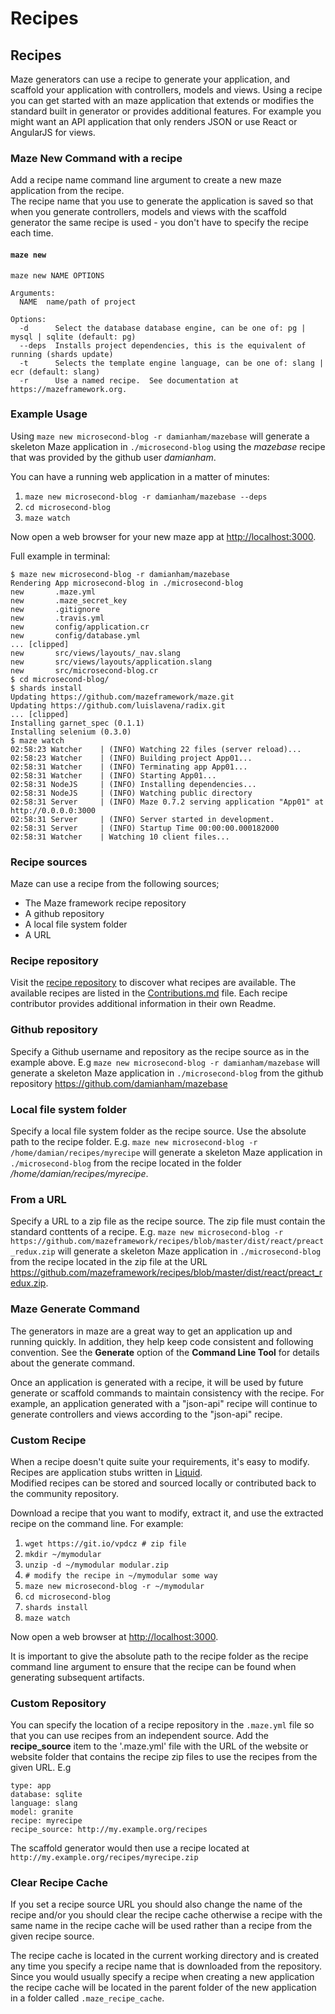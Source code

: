 # Recipes

## Recipes

Maze generators can use a recipe to generate your application, and scaffold your application with controllers, models and views. Using a recipe you can get started with an maze application that extends or modifies the standard built in generator or provides additional features. For example you might want an API application that only renders JSON or use React or AngularJS for views.

### Maze New Command with a recipe

Add a recipe name command line argument to create a new maze application from the recipe.  
The recipe name that you use to generate the application is saved so that when you generate controllers, models and views with the scaffold generator the same recipe is used - you don't have to specify the recipe each time.

#### `maze new`

```text
maze new NAME OPTIONS

Arguments:
  NAME  name/path of project

Options:
  -d      Select the database database engine, can be one of: pg | mysql | sqlite (default: pg)
  --deps  Installs project dependencies, this is the equivalent of running (shards update)
  -t      Selects the template engine language, can be one of: slang | ecr (default: slang)
  -r      Use a named recipe.  See documentation at https://mazeframework.org.
```

### Example Usage

Using `maze new microsecond-blog -r damianham/mazebase` will generate a skeleton Maze application in `./microsecond-blog` using the _mazebase_ recipe that was provided by the github user _damianham_.

You can have a running web application in a matter of minutes:

1. `maze new microsecond-blog -r damianham/mazebase --deps`
2. `cd microsecond-blog`
3. `maze watch`

Now open a web browser for your new maze app at [http://localhost:3000](http://localhost:3000).

Full example in terminal:

```text
$ maze new microsecond-blog -r damianham/mazebase
Rendering App microsecond-blog in ./microsecond-blog
new       .maze.yml
new       .maze_secret_key
new       .gitignore
new       .travis.yml
new       config/application.cr
new       config/database.yml
... [clipped]
new       src/views/layouts/_nav.slang
new       src/views/layouts/application.slang
new       src/microsecond-blog.cr
$ cd microsecond-blog/
$ shards install
Updating https://github.com/mazeframework/maze.git
Updating https://github.com/luislavena/radix.git
... [clipped]
Installing garnet_spec (0.1.1)
Installing selenium (0.3.0)
$ maze watch
02:58:23 Watcher    | (INFO) Watching 22 files (server reload)...
02:58:23 Watcher    | (INFO) Building project App01...
02:58:31 Watcher    | (INFO) Terminating app App01...
02:58:31 Watcher    | (INFO) Starting App01...
02:58:31 NodeJS     | (INFO) Installing dependencies...
02:58:31 NodeJS     | (INFO) Watching public directory
02:58:31 Server     | (INFO) Maze 0.7.2 serving application "App01" at http://0.0.0.0:3000
02:58:31 Server     | (INFO) Server started in development.
02:58:31 Server     | (INFO) Startup Time 00:00:00.000182000
02:58:31 Watcher    | Watching 10 client files...
```

### Recipe sources

Maze can use a recipe from the following sources;

- The Maze framework recipe repository
- A github repository
- A local file system folder
- A URL

### Recipe repository

Visit the [recipe repository](https://github.com/mazeframework/recipes) to discover what recipes are available. The available recipes are listed in the [Contributions.md](https://github.com/mazeframework/recipes/blob/master/Contributions.md) file. Each recipe contributor provides additional information in their own Readme.

### Github repository

Specify a Github username and repository as the recipe source as in the example above.
E.g `maze new microsecond-blog -r damianham/mazebase` will generate a skeleton Maze application in `./microsecond-blog` from the github repository https://github.com/damianham/mazebase

### Local file system folder

Specify a local file system folder as the recipe source.  Use the absolute path to the recipe folder.
E.g. `maze new microsecond-blog -r /home/damian/recipes/myrecipe` will generate a skeleton Maze application in `./microsecond-blog` from the recipe located in the folder _/home/damian/recipes/myrecipe_.

### From a URL

Specify a URL to a zip file as the recipe source.  The zip file must contain the standard conttents of a recipe.
E.g. `maze new microsecond-blog -r https://github.com/mazeframework/recipes/blob/master/dist/react/preact_redux.zip` will generate a skeleton Maze application in `./microsecond-blog` from the recipe located in the zip file at the URL https://github.com/mazeframework/recipes/blob/master/dist/react/preact_redux.zip.

### Maze Generate Command

The generators in maze are a great way to get an application up and running quickly. In addition, they help keep code consistent and following convention. See the **Generate** option of the **Command Line Tool** for details about the generate command.

Once an application is generated with a recipe, it will be used by future generate or scaffold commands to maintain consistency with the recipe. For example, an application generated with a "json-api" recipe will continue to generate controllers and views according to the "json-api" recipe.

### Custom Recipe

When a recipe doesn't quite suite your requirements, it's easy to modify. Recipes are application stubs written in [Liquid](https://github.com/TechMagister/liquid.cr).  
Modified recipes can be stored and sourced locally or contributed back to the community repository.

Download a recipe that you want to modify, extract it, and use the extracted recipe on the command line. For example:

1. `wget https://git.io/vpdcz # zip file`
2. `mkdir ~/mymodular`
3. `unzip -d ~/mymodular modular.zip`
4. `# modify the recipe in ~/mymodular some way`
5. `maze new microsecond-blog -r ~/mymodular`
6. `cd microsecond-blog`
7. `shards install`
8. `maze watch`

Now open a web browser at [http://localhost:3000](http://localhost:3000).

It is important to give the absolute path to the recipe folder as the recipe command line argument to ensure that the recipe can be found when generating subsequent artifacts.

### Custom Repository

You can specify the location of a recipe repository in the `.maze.yml` file so that you can use recipes from an independent source. Add the **recipe\_source** item to the '.maze.yml' file with the URL of the website or website folder that contains the recipe zip files to use the recipes from the given URL. E.g

```text
type: app
database: sqlite
language: slang
model: granite
recipe: myrecipe
recipe_source: http://my.example.org/recipes
```

The scaffold generator would then use a recipe located at `http://my.example.org/recipes/myrecipe.zip`

### Clear Recipe Cache

If you set a recipe source URL you should also change the name of the recipe and/or you should clear the recipe cache otherwise a recipe with the same name in the recipe cache will be used rather than a recipe from the given recipe source.

The recipe cache is located in the current working directory and is created any time you specify a recipe name that is downloaded from the repository. Since you would usually specify a recipe when creating a new application the recipe cache will be located in the parent folder of the new application in a folder called `.maze_recipe_cache`.
